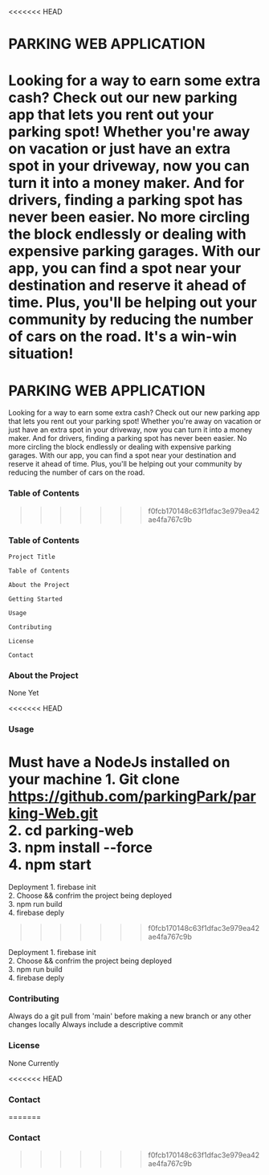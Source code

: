 <<<<<<< HEAD
# PARKING WEB APPLICATION

Looking for a way to earn some extra cash? Check out our new parking app that lets you rent out your parking spot! Whether you're away on vacation or just have an extra spot in your driveway, now you can turn it into a money maker. And for drivers, finding a parking spot has never been easier. No more circling the block endlessly or dealing with expensive parking garages. With our app, you can find a spot near your destination and reserve it ahead of time. Plus, you'll be helping out your community by reducing the number of cars on the road. It's a win-win situation!
=======
# PARKING WEB APPLICATION #

Looking for a way to earn some extra cash? Check out our new parking app that lets you rent out your parking spot! Whether you're away on vacation or just have an extra spot in your driveway, now you can turn it into a money maker. And for drivers, finding a parking spot has never been easier. No more circling the block endlessly or dealing with expensive parking garages. With our app, you can find a spot near your destination and reserve it ahead of time. Plus, you'll be helping out your community by reducing the number of cars on the road. 

### Table of Contents ### 
>>>>>>> f0fcb170148c63f1dfac3e979ea42ae4fa767c9b

### Table of Contents

    Project Title

    Table of Contents

    About the Project

    Getting Started

    Usage

    Contributing

    License

    Contact

### About the Project

None Yet

<<<<<<< HEAD
### Usage

Must have a NodeJs installed on your machine 1. Git clone https://github.com/parkingPark/parking-Web.git <br /> 2. cd parking-web <br /> 3. npm install --force <br /> 4. npm start
=======
Deployment
    1. firebase init <br />
    2. Choose && confrim the project being deployed <br />
    3. npm run build <br />
    4. firebase deply <br />
>>>>>>> f0fcb170148c63f1dfac3e979ea42ae4fa767c9b

Deployment 1. firebase init <br /> 2. Choose && confrim the project being deployed <br /> 3. npm run build <br /> 4. firebase deply <br />

### Contributing

Always do a git pull from 'main' before making a new branch or any other changes locally
Always include a descriptive commit

### License

None Currently

<<<<<<< HEAD
### Contact
=======
### Contact ###

>>>>>>> f0fcb170148c63f1dfac3e979ea42ae4fa767c9b
